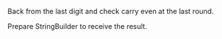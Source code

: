 
Back from the last digit and check carry even at the last round.

Prepare StringBuilder to receive the result.

